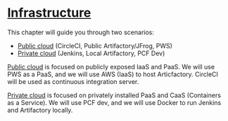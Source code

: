 # [Infrastructure](https://github.com/ivans-innovation-lab/my-company-infrastructure)

This chapter will guide you through two scenarios:

* [Public cloud](/chapter3/infrastructure-as-code/public-cloud.md) \(CircleCI, Public Artifactory/JFrog, PWS\)
* [Private cloud](/chapter3/infrastructure-as-code/private-cloud.md) \(Jenkins, Local Artifactory, PCF Dev\)

[Public cloud](/chapter3/monolithic-delivery-pattern/public-cloud.md) is focused on publicly exposed IaaS and PaaS. We will use PWS as a PaaS, and we will use AWS \(IaaS\) to host Articfactory. CircleCI will be used as continuous integration server.

[Private cloud](/chapter3/monolithic-delivery-pattern/private-cloud.md) is focused on privately installed PaaS and CaaS \(Containers as a Service\). We will use PCF dev, and we will use Docker to run Jenkins and Artifactory locally.

